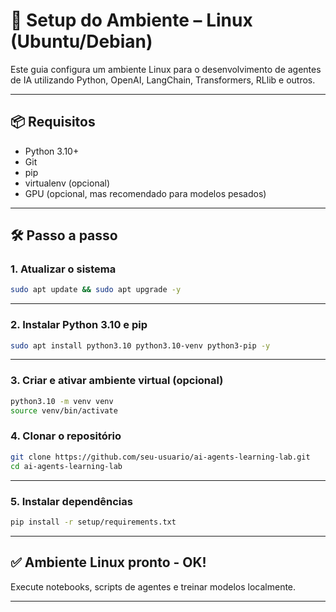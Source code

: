 # 🐧 Setup do Ambiente – Linux (Ubuntu/Debian)

Este guia configura um ambiente Linux para o desenvolvimento de agentes de IA utilizando Python, OpenAI, LangChain, Transformers, RLlib e outros.

---

## 📦 Requisitos

- Python 3.10+
- Git
- pip
- virtualenv (opcional)
- GPU (opcional, mas recomendado para modelos pesados)

---

## 🛠️ Passo a passo

### 1. Atualizar o sistema
```bash
sudo apt update && sudo apt upgrade -y
```
---

### 2. Instalar Python 3.10 e pip
```bash
sudo apt install python3.10 python3.10-venv python3-pip -y
```
---

### 3. Criar e ativar ambiente virtual (opcional)
```bash
python3.10 -m venv venv
source venv/bin/activate
```

### 4. Clonar o repositório
```bash
git clone https://github.com/seu-usuario/ai-agents-learning-lab.git
cd ai-agents-learning-lab
```
---

### 5. Instalar dependências
```bash
pip install -r setup/requirements.txt
```
---

## ✅ Ambiente Linux pronto - OK!
Execute notebooks, scripts de agentes e treinar modelos localmente.
  
---
